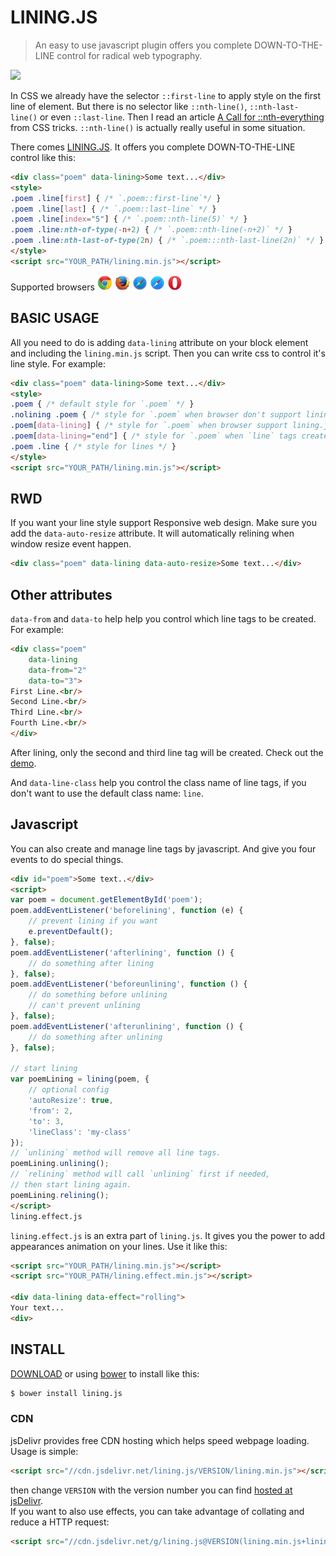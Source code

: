 LINING.JS
==

> An easy to use javascript plugin offers you complete DOWN-TO-THE-LINE control for radical web typography.

<img src="https://travis-ci.org/zmmbreeze/lining.js.svg?branch=master"/>

In CSS we already have the selector `::first-line` to apply style on the first line of element. But there is no selector like `::nth-line()`, `::nth-last-line()` or even `::last-line`. Then I read an article [A Call for ::nth-everything](http://css-tricks.com/a-call-for-nth-everything/) from CSS tricks. `::nth-line()` is actually really useful in some situation.

There comes [LINING.JS](http://zencode.in/lining.js/). It offers you complete DOWN-TO-THE-LINE control like this:

```html
<div class="poem" data-lining>Some text...</div>
<style>
.poem .line[first] { /* `.poem::first-line`*/ }
.poem .line[last] { /* `.poem::last-line` */ }
.poem .line[index="5"] { /* `.poem::nth-line(5)` */ }
.poem .line:nth-of-type(-n+2) { /* `.poem::nth-line(-n+2)` */ }
.poem .line:nth-last-of-type(2n) { /* `.poem:::nth-last-line(2n)` */ }
</style>
<script src="YOUR_PATH/lining.min.js"></script>
```

Supported browsers 
<img src="assets/chrome_256x256.png" width="24" height="24" alt="Lastest Chrome" title="Latest Chrome">
<img src="assets/firefox_256x256.png" width="24" height="24" alt="Lastest Firefox" title="Latest Firefox">
<img src="assets/safari_256x256.png" width="24" height="24" alt="Lastest Safari" title="Latest Safari">
<img src="assets/safari-ios_256x256.png" width="24" height="24" alt="Lastest Mobile Safari" title="Lastest Mobile Safari">
<img src="assets/opera_256x256.png" width="24" height="24" alt="Lastest Opera" title="Lastest Opera">

BASIC USAGE
--
All you need to do is adding `data-lining` attribute on your block element and including the `lining.min.js` script. Then you can write css to control it's line style. For example:

```html
<div class="poem" data-lining>Some text...</div>
<style>
.poem { /* default style for `.poem` */ }
.nolining .poem { /* style for `.poem` when browser don't support lining.js */ }
.poem[data-lining] { /* style for `.poem` when browser support lining.js */ }
.poem[data-lining="end"] { /* style for `.poem` when `line` tags created */ }
.poem .line { /* style for lines */ }
</style>
<script src="YOUR_PATH/lining.min.js"></script>
```

RWD
--
If you want your line style support Responsive web design. Make sure you add the `data-auto-resize` attribute. It will automatically relining when window resize event happen.

```html
<div class="poem" data-lining data-auto-resize>Some text...</div>
```

Other attributes
--
`data-from` and `data-to` help help you control which line tags to be created. For example:

```html
<div class="poem"
    data-lining
    data-from="2"
    data-to="3">
First Line.<br/>
Second Line.<br/>
Third Line.<br/>
Fourth Line.<br/>
</div>
```

After lining, only the second and third line tag will be created. Check out the [demo](http://jsbin.com/riweb/2/edit?output).

And `data-line-class` help you control the class name of line tags, if you don't want to use the default class name: `line`.

Javascript
--
You can also create and manage line tags by javascript. And give you four events to do special things.

```html
<div id="poem">Some text..</div>
<script>
var poem = document.getElementById('poem');
poem.addEventListener('beforelining', function (e) {
    // prevent lining if you want
    e.preventDefault();
}, false);
poem.addEventListener('afterlining', function () {
    // do something after lining
}, false);
poem.addEventListener('beforeunlining', function () {
    // do something before unlining
    // can't prevent unlining
}, false);
poem.addEventListener('afterunlining', function () {
    // do something after unlining
}, false);

// start lining
var poemLining = lining(poem, {
    // optional config
    'autoResize': true,
    'from': 2,
    'to': 3,
    'lineClass': 'my-class'
});
// `unlining` method will remove all line tags.
poemLining.unlining();
// `relining` method will call `unlining` first if needed,
// then start lining again.
poemLining.relining();
</script>
lining.effect.js
```

`lining.effect.js` is an extra part of `lining.js`. It gives you the power to add appearances animation on your lines. Use it like this:

```html
<script src="YOUR_PATH/lining.min.js"></script>
<script src="YOUR_PATH/lining.effect.min.js"></script>

<div data-lining data-effect="rolling">
Your text...
<div>
```

INSTALL
--

[DOWNLOAD](https://github.com/zmmbreeze/lining.js/releases) or using [bower](http://bower.io/) to install like this:

```sh
$ bower install lining.js
```

### CDN

jsDelivr provides free CDN hosting which helps speed webpage loading.  Usage is simple:
```html
<script src="//cdn.jsdelivr.net/lining.js/VERSION/lining.min.js"></script>
```
then change `VERSION` with the version number you can find [hosted at jsDelivr](http://www.jsdelivr.com/#!lining.js).<br>
If you want to also use effects, you can take advantage of collating and reduce a HTTP request:
```html
<script src="//cdn.jsdelivr.net/g/lining.js@VERSION(lining.min.js+lining.effect.min.js)"></script>
```
